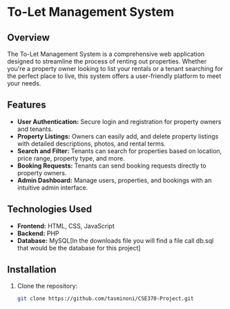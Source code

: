 # To-Let Management System

## Overview

The To-Let Management System is a comprehensive web application designed to streamline the process of renting out properties. Whether you're a property owner looking to list your rentals or a tenant searching for the perfect place to live, this system offers a user-friendly platform to meet your needs.

## Features

- **User Authentication:** Secure login and registration for property owners and tenants.
- **Property Listings:** Owners can easily add, and delete property listings with detailed descriptions, photos, and rental terms.
- **Search and Filter:** Tenants can search for properties based on location, price range, property type, and more.
- **Booking Requests:** Tenants can send booking requests directly to property owners.
- **Admin Dashboard:** Manage users, properties, and bookings with an intuitive admin interface.

## Technologies Used

- **Frontend:** HTML, CSS, JavaScript
- **Backend:** PHP
- **Database:** MySQL[In the downloads file you will find a file call db.sql that would be the database for this project]


## Installation

1. Clone the repository:
   ```bash
   git clone https://github.com/tasminoni/CSE370-Project.git
